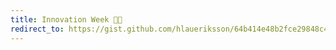 ```yaml
---
title: Innovation Week 🤔💡
redirect_to: https://gist.github.com/hlaueriksson/64b414e48b2fce29848c472220aa097d
---
```

